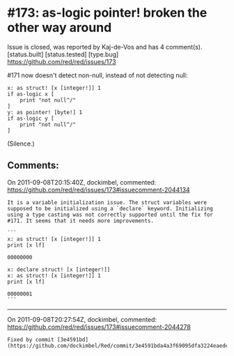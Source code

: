 
#173: as-logic pointer! broken the other way around
================================================================================
Issue is closed, was reported by Kaj-de-Vos and has 4 comment(s).
[status.built] [status.tested] [type.bug]
<https://github.com/red/red/issues/173>

#171 now doesn't detect non-null, instead of not detecting null:

```
x: as struct! [x [integer!]] 1
if as-logic x [
    print "not null^/"
]
y: as pointer! [byte!] 1
if as-logic y [
    print "not null^/"
]
```

(Silence.)



Comments:
--------------------------------------------------------------------------------

On 2011-09-08T20:15:40Z, dockimbel, commented:
<https://github.com/red/red/issues/173#issuecomment-2044134>

    It is a variable initialization issue. The struct variables were supposed to be initialized using a `declare` keyword. Initializing using a type casting was not correctly supported until the fix for #171. It seems that it needs more improvements.
    
    ```
    x: as struct! [x [integer!]] 1
    print [x lf]
    
    00000000
    
    x: declare struct! [x [integer!]]
    x: as struct! [x [integer!]] 1
    print [x lf]
    
    00000001
    ```

--------------------------------------------------------------------------------

On 2011-09-08T20:27:54Z, dockimbel, commented:
<https://github.com/red/red/issues/173#issuecomment-2044278>

    Fixed by commit [3e4591bd](https://github.com/dockimbel/Red/commit/3e4591bda4a3f69095dfa3224eaede0cde879c10).

